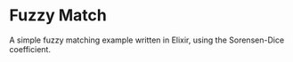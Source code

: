 # Fuzzy Match

A simple fuzzy matching example written in Elixir, using the Sorensen-Dice coefficient.

